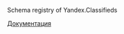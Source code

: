 Schema registry of Yandex.Classifieds

[Документация](https://docs.yandex-team.ru/classifieds-infra/schema-registry/info)
